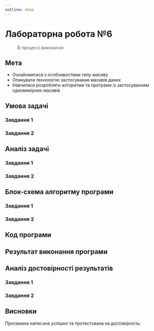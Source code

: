```yaml
---
outline: deep
---
```


# Лабораторна робота №6

> В процессі виконання

## Мета

- Ознайомитися з особливостями типу масиву
- Опанувати технологію застосування масивів даних
- Навчитися розробляти алгоритми та програми із застосуванням одновимірних масивів

## Умова задачі

### Завдання 1

### Завдання 2

## Аналіз задачі

### Завдання 1

### Завдання 2

## Блок-схема алгоритму програми

### Завдання 1

### Завдання 2

## Код програми

## Результат виконання програми

## Аналіз достовірності результатів

### Завдання 1

### Завдання 2

## Висновки

Прогрмана написана успішно та протестована на достовірність.
